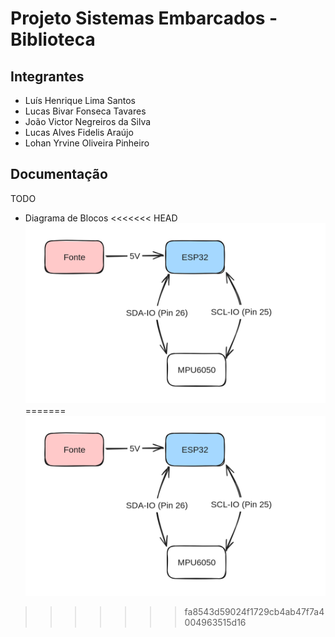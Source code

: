 # Projeto Sistemas Embarcados - Biblioteca

## Integrantes

- Luís Henrique Lima Santos
- Lucas Bivar Fonseca Tavares
- João Victor Negreiros da Silva
- Lucas Alves Fidelis Araújo
- Lohan Yrvine Oliveira Pinheiro

## Documentação

TODO

- Diagrama de Blocos
<<<<<<< HEAD
![Diagrama de Blocos](./images/diagrama-de-blocos.png)
=======
![Diagrama de Blocos](./diagrams/diagrama_de_blocos.png)
>>>>>>> fa8543d59024f1729cb4ab47f7a4004963515d16
